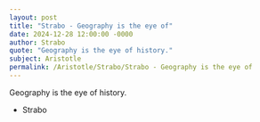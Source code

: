 ```yaml
---
layout: post
title: "Strabo - Geography is the eye of"
date: 2024-12-28 12:00:00 -0000
author: Strabo
quote: "Geography is the eye of history."
subject: Aristotle
permalink: /Aristotle/Strabo/Strabo - Geography is the eye of
---
```


Geography is the eye of history.

- Strabo
